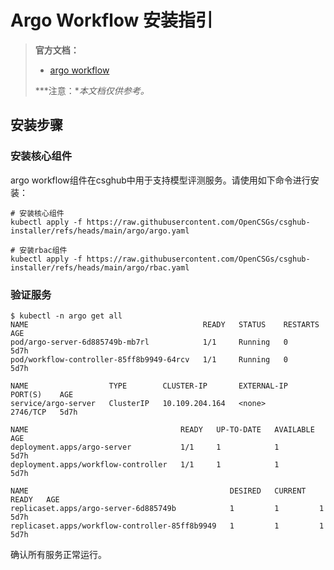 # Argo Workflow 安装指引

> **官方文档：**
>
> - [argo workflow](https://argo-workflows.readthedocs.io/en/latest/)
>
> ***注意：**本文档仅供参考。*

## 安装步骤

### 安装核心组件

argo workflow组件在csghub中用于支持模型评测服务。请使用如下命令进行安装：

```shell
# 安装核心组件
kubectl apply -f https://raw.githubusercontent.com/OpenCSGs/csghub-installer/refs/heads/main/argo/argo.yaml

# 安装rbac组件
kubectl apply -f https://raw.githubusercontent.com/OpenCSGs/csghub-installer/refs/heads/main/argo/rbac.yaml
```

### 验证服务

```shell
$ kubectl -n argo get all 
NAME                                       READY   STATUS    RESTARTS   AGE
pod/argo-server-6d885749b-mb7rl            1/1     Running   0          5d7h
pod/workflow-controller-85ff8b9949-64rcv   1/1     Running   0          5d7h

NAME                  TYPE        CLUSTER-IP       EXTERNAL-IP   PORT(S)    AGE
service/argo-server   ClusterIP   10.109.204.164   <none>        2746/TCP   5d7h

NAME                                  READY   UP-TO-DATE   AVAILABLE   AGE
deployment.apps/argo-server           1/1     1            1           5d7h
deployment.apps/workflow-controller   1/1     1            1           5d7h

NAME                                             DESIRED   CURRENT   READY   AGE
replicaset.apps/argo-server-6d885749b            1         1         1       5d7h
replicaset.apps/workflow-controller-85ff8b9949   1         1         1       5d7h
```

确认所有服务正常运行。
